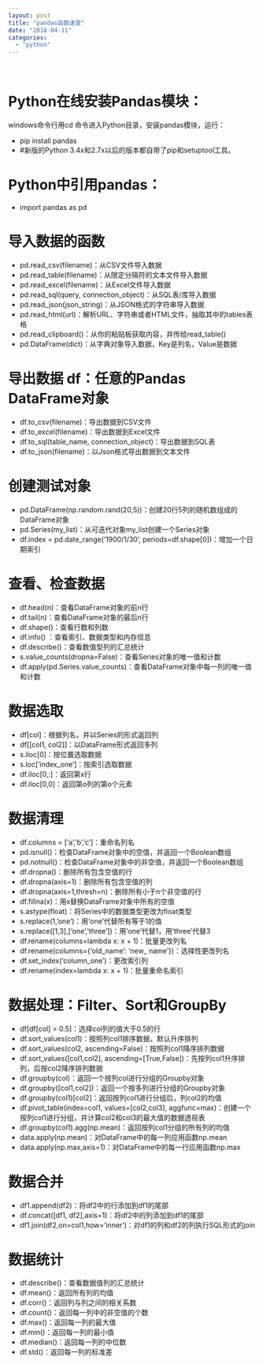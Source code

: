 ```yaml
---
layout: post
title: "pandas函数速查"
date: "2018-04-11"
categories: 
  - "python"
---
```


 

# Python在线安装Pandas模块：

windows命令行用cd 命令进入Python目录，安装pandas模块，运行：

- pip install pandas
- #新版的Python 3.4x和2.7x以后的版本都自带了pip和setuptool工具。

# Python中引用pandas：

- import pandas as pd

# 导入数据的函数

- pd.read\_csv(filename)：从CSV文件导入数据
- pd.read\_table(filename)：从限定分隔符的文本文件导入数据
- pd.read\_excel(filename)：从Excel文件导入数据
- pd.read\_sql(query, connection\_object)：从SQL表/库导入数据
- pd.read\_json(json\_string)：从JSON格式的字符串导入数据
- pd.read\_html(url)：解析URL、字符串或者HTML文件，抽取其中的tables表格
- pd.read\_clipboard()：从你的粘贴板获取内容，并传给read\_table()
- pd.DataFrame(dict)：从字典对象导入数据，Key是列名，Value是数据

# 导出数据 df：任意的Pandas DataFrame对象

- df.to\_csv(filename)：导出数据到CSV文件
- df.to\_excel(filename)：导出数据到Excel文件
- df.to\_sql(table\_name, connection\_object)：导出数据到SQL表
- df.to\_json(filename)：以Json格式导出数据到文本文件

# 创建测试对象

- pd.DataFrame(np.random.rand(20,5))：创建20行5列的随机数组成的DataFrame对象
- pd.Series(my\_list)：从可迭代对象my\_list创建一个Series对象
- df.index = pd.date\_range(‘1900/1/30’, periods=df.shape\[0\])：增加一个日期索引

# 查看、检查数据

- df.head(n)：查看DataFrame对象的前n行
- df.tail(n)：查看DataFrame对象的最后n行
- df.shape()：查看行数和列数
- df.info() ：查看索引、数据类型和内存信息
- df.describe()：查看数值型列的汇总统计
- s.value\_counts(dropna=False)：查看Series对象的唯一值和计数
- df.apply(pd.Series.value\_counts)：查看DataFrame对象中每一列的唯一值和计数

# 数据选取

- df\[col\]：根据列名，并以Series的形式返回列
- df\[\[col1, col2\]\]：以DataFrame形式返回多列
- s.iloc\[0\]：按位置选取数据
- s.loc\[‘index\_one’\]：按索引选取数据
- df.iloc\[0,:\]：返回第x行
- df.iloc\[0,0\]：返回第o列的第o个元素

# 数据清理

- df.columns = \[‘a’,’b’,’c’\]：重命名列名
- pd.isnull()：检查DataFrame对象中的空值，并返回一个Boolean数组
- pd.notnull()：检查DataFrame对象中的非空值，并返回一个Boolean数组
- df.dropna()：删除所有包含空值的行
- df.dropna(axis=1)：删除所有包含空值的列
- df.dropna(axis=1,thresh=n)：删除所有小于n个非空值的行
- df.fillna(x)：用x替换DataFrame对象中所有的空值
- s.astype(float)：将Series中的数据类型更改为float类型
- s.replace(1,’one’)：用‘one’代替所有等于1的值
- s.replace(\[1,3\],\[‘one’,’three’\])：用’one’代替1，用’three’代替3
- df.rename(columns=lambda x: x + 1)：批量更改列名
- df.rename(columns={‘old\_name’: ‘new\_ name’})：选择性更改列名
- df.set\_index(‘column\_one’)：更改索引列
- df.rename(index=lambda x: x + 1)：批量重命名索引

# 数据处理：Filter、Sort和GroupBy

- df\[df\[col\] > 0.5\]：选择col列的值大于0.5的行
- df.sort\_values(col1)：按照列col1排序数据，默认升序排列
- df.sort\_values(col2, ascending=False)：按照列col1降序排列数据
- df.sort\_values(\[col1,col2\], ascending=\[True,False\])：先按列col1升序排列，后按col2降序排列数据
- df.groupby(col)：返回一个按列col进行分组的Groupby对象
- df.groupby(\[col1,col2\])：返回一个按多列进行分组的Groupby对象
- df.groupby(col1)\[col2\]：返回按列col1进行分组后，列col2的均值
- df.pivot\_table(index=col1, values=\[col2,col3\], aggfunc=max)：创建一个按列col1进行分组，并计算col2和col3的最大值的数据透视表
- df.groupby(col1).agg(np.mean)：返回按列col1分组的所有列的均值
- data.apply(np.mean)：对DataFrame中的每一列应用函数np.mean
- data.apply(np.max,axis=1)：对DataFrame中的每一行应用函数np.max

# 数据合并

- df1.append(df2)：将df2中的行添加到df1的尾部
- df.concat(\[df1, df2\],axis=1)：将df2中的列添加到df1的尾部
- df1.join(df2,on=col1,how=’inner’)：对df1的列和df2的列执行SQL形式的join

# 数据统计

- df.describe()：查看数据值列的汇总统计
- df.mean()：返回所有列的均值
- df.corr()：返回列与列之间的相关系数
- df.count()：返回每一列中的非空值的个数
- df.max()：返回每一列的最大值
- df.min()：返回每一列的最小值
- df.median()：返回每一列的中位数
- df.std()：返回每一列的标准差
